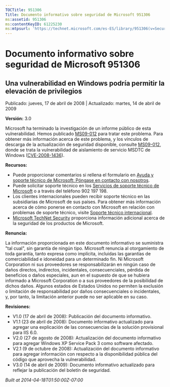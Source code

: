 ```yaml
---
TOCTitle: 951306
Title: Documento informativo sobre seguridad de Microsoft 951306
ms:assetid: 951306
ms:contentKeyID: 61225230
ms:mtpsurl: 'https://technet.microsoft.com/es-ES/library/951306(v=Security.10)'
---
```



Documento informativo sobre seguridad de Microsoft 951306
=========================================================

Una vulnerabilidad en Windows podría permitir la elevación de privilegios
-------------------------------------------------------------------------

Publicado: jueves, 17 de abril de 2008 | Actualizado: martes, 14 de abril de 2009

**Versión:** 3.0

Microsoft ha terminado la investigación de un informe público de esta vulnerabilidad. Hemos publicado [MS09-012](http://technet.microsoft.com/security/bulletin/ms09-012) para tratar este problema. Para obtener más información acerca de este problema, y los vínculos de descarga de la actualización de seguridad disponible, consulte [MS09-012](http://technet.microsoft.com/security/bulletin/ms09-012), donde se trata la vulnerabilidad de aislamiento de servicio MSDTC de Windows ([CVE-2008-1436](http://www.cve.mitre.org/cgi-bin/cvename.cgi?name=cve-2008-1436)).

**Recursos:**

-   Puede proporcionar comentarios si rellena el formulario en [Ayuda y soporte técnico de Microsoft: Póngase en contacto con nosotros](https://support.microsoft.com/common/survey.aspx?scid=sw;en;1257&amp;showpage=1&amp;ws=technet&amp;sd=tech).
-   Puede solicitar soporte técnico en los [Servicios de soporte técnico de Microsoft](http://support.microsoft.com/default.aspx?scid=fh;es-es;incidentsubmit) o a través del teléfono 902 197 198.
-   Los clientes internacionales pueden recibir soporte técnico en las subsidiarias de Microsoft de sus países. Para obtener más información acerca de cómo ponerse en contacto con Microsoft en relación con problemas de soporte técnico, visite [Soporte técnico internacional](http://go.microsoft.com/fwlink/?linkid=21155).
-   [Microsoft TechNet Security](http://go.microsoft.com/fwlink/?linkid=21132) proporciona información adicional acerca de la seguridad de los productos de Microsoft.

**Renuncia:**

La información proporcionada en este documento informativo se suministra "tal cual", sin garantía de ningún tipo. Microsoft renuncia al otorgamiento de toda garantía, tanto expresa como implícita, incluidas las garantías de comerciabilidad e idoneidad para un determinado fin. Ni Microsoft Corporation ni sus proveedores se responsabilizarán en ningún caso de daños directos, indirectos, incidentales, consecuenciales, pérdida de beneficios o daños especiales, aun en el supuesto de que se hubiera informado a Microsoft Corporation o a sus proveedores de la posibilidad de dichos daños. Algunos estados de Estados Unidos no permiten la exclusión o limitación de responsabilidad por daños consecuenciales o incidentales, y, por tanto, la limitación anterior puede no ser aplicable en su caso.

**Revisiones:**

-   V1.0 (17 de abril de 2008): Publicación del documento informativo.
-   V1.1 (23 de abril de 2008): Documento informativo actualizado para agregar una explicación de las consecuencias de la solución provisional para IIS 6.0.
-   V2.0 (27 de agosto de 2008): Actualización del documento informativo para agregar Windows XP Service Pack 3 como software afectado.
-   V2.1 (9 de octubre de 2008): Actualización del documento informativo para agregar información con respecto a la disponibilidad pública del código que aprovecha la vulnerabilidad.
-   V3.0 (14 de abril de 2009): Documento informativo actualizado para reflejar la publicación del boletín de seguridad.

*Built at 2014-04-18T01:50:00Z-07:00*
